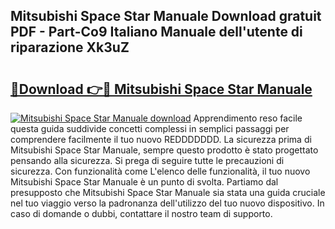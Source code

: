 ## Mitsubishi Space Star Manuale Download gratuit PDF - Part-Co9 Italiano Manuale dell'utente di riparazione Xk3uZ

# <h2><a href="http://df9e7r.blite.top/?on=Mitsubishi+Space+Star+Manuale">🔗Download 👉🔴 Mitsubishi Space Star Manuale</a></h2>

[![Mitsubishi Space Star Manuale download](https://i.imgur.com/lujVjoI.png)](http://df9e7r.blite.top/?on=Mitsubishi+Space+Star+Manuale)
Apprendimento reso facile questa guida suddivide concetti complessi in semplici passaggi per comprendere facilmente il tuo nuovo REDDDDDDD. La sicurezza prima di Mitsubishi Space Star Manuale, sempre questo prodotto è stato progettato pensando alla sicurezza. Si prega di seguire tutte le precauzioni di sicurezza. Con funzionalità come L'elenco delle funzionalità, il tuo nuovo Mitsubishi Space Star Manuale è un punto di svolta. Partiamo dal presupposto che Mitsubishi Space Star Manuale sia stata una guida cruciale nel tuo viaggio verso la padronanza dell'utilizzo del tuo nuovo dispositivo. In caso di domande o dubbi, contattare il nostro team di supporto.
